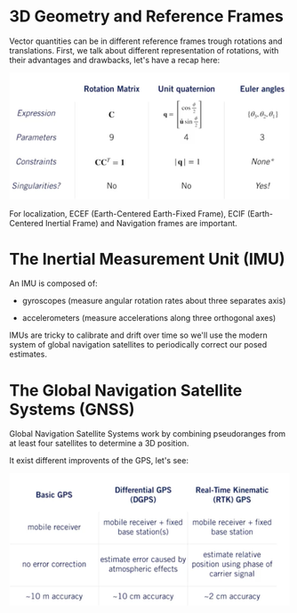 # 3D Geometry and Reference Frames

Vector quantities can be in different reference frames trough rotations and translations.
First, we talk about different representation of rotations, with their advantages and drawbacks, let's have a recap here:

![](recap_representation.png)

For localization, ECEF (Earth-Centered Earth-Fixed Frame), ECIF (Earth-Centered Inertial Frame) and Navigation frames are important.

# The Inertial Measurement Unit (IMU)

An IMU is composed of:

- gyroscopes (measure angular rotation rates about three separates axis)

- accelerometers (measure accelerations along three orthogonal axes)

IMUs are tricky to calibrate and drift over time so we'll use the modern system of global navigation satellites to periodically correct our posed estimates.

# The Global Navigation Satellite Systems (GNSS)

Global Navigation Satellite Systems work by combining pseudoranges from at least four satellites to determine a 3D position.

It exist different improvents of the GPS, let's see:

![](gps.png)
